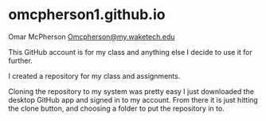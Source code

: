 # omcpherson1.github.io

Omar McPherson
Omcpherson@my.waketech.edu

This GitHub account is for my class and anything else I decide to use it for further. 

I created a repository for my class and assignments. 

Cloning the repository to my system was pretty easy I just downloaded the desktop GitHub app and signed in to my account. From there it is just hitting the clone button, and choosing a folder to put the repository in to. 